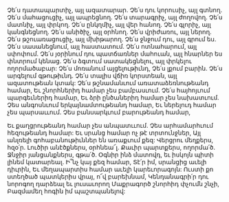 
Չե՛ս դատապարտիչ, այլ ազատարար.
Չե՛ս դու կորուսիչ, այլ գտնող.
Չե՛ս մահացուցիչ, այլ ապրեցնող.
Չե՛ս տարագրիչ, այլ ժողովող.
Չե՛ս մատնիչ, այլ փրկող.
Չե՛ս ընկղմիչ, այլ վեր հանող.
Չե՛ս գլորիչ, այլ կանգնեցնող.
Չե՛ս անիծիչ, այլ օրհնող.
Չե՛ս վրիժառու, այլ ներող.
Չե՛ս թշուառացուցիչ, այլ մխիթարող.
Չե՛ս ջնջում դու, այլ գրում ես.
Չե՛ս սասանեցնում, այլ հաստատում.
Չե՛ս ոտնահարում, այլ սփոփում.
Չե՛ս յօրինում դու պատճառներ մահուան, այլ
հնարներ ես փնտրում կենաց.
Չե՛ս ձգտում սատակեցնելու, այլ փրկելու
ողորմածաբար:
Չե՛ս մոռանում այցելութիւնդ,
Չե՛ս լքում բարին.
Չե՛ս արգելում գթութիւնդ.
Չե՛ս տալիս վճիռ կորստեան, այլ ազատութեան
կտակ:
Չե՛ս թշնամանւում առատաձեռնութեանդ համար,
Եւ շնորհներիդ համար չես բամբասւում.
Չե՛ս հայհոյւում պարգեւներիդ համար,
Եւ ձրի ընծաներիդ համար չես նախատւում.
Չես անգոսնւում երկայնամտութեանդ համար,
Եւ ներելուդ համար չես պարսաււում.
Չես բանսարկւում բարութեանդ համար,


Եւ քաղցրութեանդ համար չես անպատււում.
Չես արհամարհւում հեզութեանդ համար:
Եւ սրանց համար ոչ թէ տրտունջներ,
Այլ անլռելի գոհաբանութիւններ են առաքւում քեզ:
Վերցրու մեղքերս, հզօ՛ր.
Լուծիր անէծքներս, օրհնեա՜լ.
Քաւիր պարտքերս, ողորմա՛ծ.
Ջնջիր յանցանքներս, գթա՛ծ.
Օգնիր ինձ մատովդ, եւ իսկոյն պիտի լինեմ
կատարեալ.
Ի՞նչ կայ քեզ համար, Տէ՛ր իմ, սրանցից աւելի
դիւրին,
Եւ մեղապարտիս համար աւելի կարեւորագոյն:
Ուստի քո ստեղծած պատկերիս վրայ, ո՜վ
բարեխնամ,
Կենդանագրի՛ր դու նորոգող դարձեալ եւ
լուսաւորող
Մաքրագործ շնորհիդ փչումն շնչի,
Բազմամեղ հոգին իմ պաշտպանելով:

